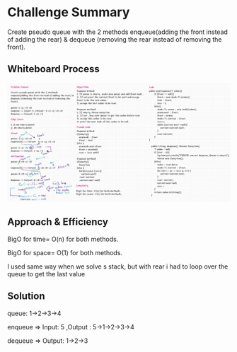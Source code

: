 # Challenge Summary
Create pseudo queue with the 2 methods enqueue(adding the front instead of adding the rear) & dequeue (removing the rear instead of removing the front).

## Whiteboard Process
![cc-11](./stack-queue-pseudo.png)

## Approach & Efficiency
BigO for time= O(n) for both methods.

BigO for space= O(1) for both methods.

I used same way when we solve s stack, but with rear i had to loop over the queue to get the last value

## Solution
queue: 1->2->3->4

enqueue => Input: 5 ,Output : 5->1->2->3->4

dequeue => Output: 1->2->3